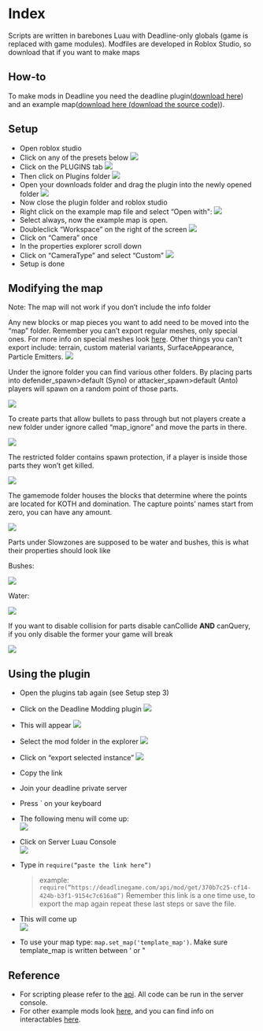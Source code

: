 # Index

Scripts are written in barebones Luau with Deadline-only globals (game is replaced with game modules). Modfiles are developed in Roblox Studio, so download that if you want to make maps

## How-to

To make mods in Deadline you need the deadline plugin([download here](https://github.com/recoil-group/deadline-modfile-plugin/releases/)) and an example map([download here (download the source code)](https://recoil-group.github.io/deadline-modding/mod-list/)).

## Setup

-   Open roblox studio
-   Click on any of the presets below ![](img/1.png)
-   Click on the PLUGINS tab ![](img/2.png)
-   Then click on Plugins folder ![](img/3.png)
-   Open your downloads folder and drag the plugin into the newly opened folder ![](img/4.png)
-   Now close the plugin folder and roblox studio
-   Right click on the example map file and select “Open with": ![](img/5.png)
-   Select always, now the example map is open.
-   Doubleclick “Workspace” on the right of the screen ![](img/6.png)
-   Click on “Camera” once
-   In the properties explorer scroll down
-   Click on “CameraType” and select “Custom” ![](img/7.png)
-   Setup is done

## Modifying the map

Note: The map will not work if you don’t include the info folder

Any new blocks or map pieces you want to add need to be moved into the “map” folder. Remember you can’t export regular meshes, only special ones. For more info on special meshes look [here](https://create.roblox.com/docs/reference/engine/classes/SpecialMesh). Other things you can't export include: terrain, custom material variants, SurfaceAppearance, Particle Emitters. ![](img/8.png)

Under the ignore folder you can find various other folders. By placing parts into defender_spawn>default (Syno) or attacker_spawn>default (Anto) players will spawn on a random point of those parts.

![](img/9.png)

To create parts that allow bullets to pass through but not players create a new folder under ignore called “map_ignore” and move the parts in there.

![](img/10.png)

The restricted folder contains spawn protection, if a player is inside those parts they won’t get killed.

![](img/11.png)

The gamemode folder houses the blocks that determine where the points are located for KOTH and domination. The capture points’ names start from zero, you can have any amount.

![](img/12.png)

Parts under Slowzones are supposed to be water and bushes, this is what their properties should look like

Bushes:

![](img/12.png)

Water:

![](img/13.png)

If you want to disable collision for parts disable canCollide **AND** canQuery, if you only disable the former your game will break

![](img/14.png)

## Using the plugin

-   Open the plugins tab again (see Setup step 3)
-   Click on the Deadline Modding plugin ![](img/15.png)
-   This will appear ![](img/16.png)
-   Select the mod folder in the explorer ![](img/17.png)
-   Click on “export selected instance” ![](img/18.png)
-   Copy the link
-   Join your deadline private server
-   Press ` on your keyboard
-   The following menu will come up: <br/> ![](img/19.png)
-   Click on Server Luau Console <br/> ![](img/20.png)
-   Type in `require(“paste the link here”)`

    > example: `require(“https://deadlinegame.com/api/mod/get/370b7c25-cf14-424b-b3f1-9154c7c616a8”)`
    > Remember this link is a one time use, to export the map again repeat these last steps or save the file.

-   This will come up <br/> ![](img/21.png)

-   To use your map type: `map.set_map('template_map')`. Make sure template_map is written between ' or "

## Reference

-   For scripting please refer to the [api](https://recoil-group.github.io/deadline-modding/making-mods/scripting/api/). All code can be run in the server console.
-   For other example mods look [here](https://recoil-group.github.io/deadline-modding/mod-list/), and you can find info on interactables [here](https://recoil-group.github.io/deadline-modding/making-mods/mapping/interactables/).
